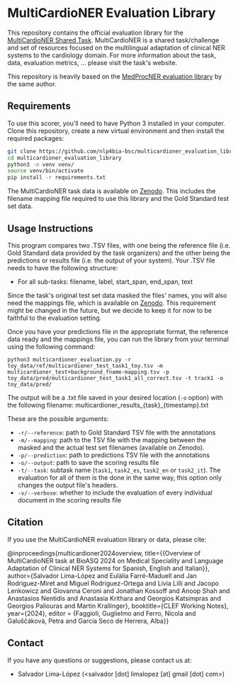 # MultiCardioNER Evaluation Library

This repository contains the official evaluation library for the [MultiCardioNER Shared Task](https://temu.bsc.es/multicardioner).
MultiCardioNER is a shared task/challenge and set of resources focused on the multilingual adaptation of clinical NER systems to the cardiology domain.
For more information about the task, data, evaluation metrics, ... please visit the task's website.

This repository is heavily based on the [MedProcNER evaluation library](https://github.com/TeMU-BSC/medprocner_evaluation_library) by the same author.

## Requirements

To use this scorer, you'll need to have Python 3 installed in your computer. Clone this repository, create a new virtual environment and then install the required packages:

```bash
git clone https://github.com/nlp4bia-bsc/multicardioner_evaluation_library
cd multicardioner_evaluation_library
python3 -m venv venv/
source venv/bin/activate
pip install -r requirements.txt
```

The MultiCardioNER task data is available on [Zenodo](https://zenodo.org/doi/10.5281/zenodo.10948354). This includes the filename mapping file required to use this library and the Gold Standard test set data.

## Usage Instructions

This program compares two .TSV files, with one being the reference file (i.e. Gold Standard data provided by the task organizers) and the other being the predictions or results file (i.e. the output of your system). Your .TSV file needs to have the following structure:

- For all sub-tasks: filename, label, start_span, end_span, text

Since the task's original test set data masked the files' names, you will also need the mappings file, which is available on [Zenodo](https://zenodo.org/doi/10.5281/zenodo.10948354). This requirement might be changed in the future, but we decide to keep it for now to be faithful to the evaluation setting.

Once you have your predictions file in the appropriate format, the reference data ready and the mappings file, you can run the library from your terminal using the following command:

```commandline
python3 multicardioner_evaluation.py -r toy_data/ref/multicardioner_test_task1_toy.tsv -m multicardioner_test+background_fname-mapping.tsv -p toy_data/pred/multicardioner_test_task1_all_correct.tsv -t track1 -o toy_data/pred/
```

The output will be a .txt file saved in your desired location (`-o` option) with the following filename: multicardioner_results_{task}_{timestamp}.txt

These are the possible arguments:

+ ```-r/--reference```: path to Gold Standard TSV file with the annotations
+ ```-m/--mapping```: path to the TSV file with the mapping between the masked and the actual test set filenames (available on Zenodo).
+ ```-p/--prediction```: path to predictions TSV file with the annotations
+ ```-o/--output```: path to save the scoring results file
+ ```-t/--task```: subtask name (```task1```, ```task2_es```, ```task2_en``` or ```task2_it```). The evaluation for all of them is the done in the same way, this option only changes the output file's headers.
+ ```-v/--verbose```: whether to include the evaluation of every individual document in the scoring results file


## Citation
If you use the MultiCardioNER evaluation library or data, please cite:

@inproceedings{multicardioner2024overview,
title={{Overview of MultiCardioNER task at BioASQ 2024 on Medical Speciality and Language Adaptation of Clinical NER Systems for Spanish, English and Italian}},
author={Salvador Lima-López and Eulàlia Farré-Maduell and Jan Rodríguez-Miret and Miguel Rodríguez-Ortega and Livia Lilli and Jacopo Lenkowicz and Giovanna Ceroni and Jonathan Kossoff and Anoop Shah and Anastasios Nentidis and Anastasia Krithara and Georgios Katsimpras and Georgios Paliouras and Martin Krallinger},
booktitle={CLEF Working Notes},
year={2024},
editor = {Faggioli, Guglielmo and Ferro,  Nicola and  Galuščáková, Petra and  García Seco de Herrera, Alba}}

## Contact
If you have any questions or suggestions, please contact us at:

- Salvador Lima-López (<salvador [dot] limalopez [at] gmail [dot] com>)
